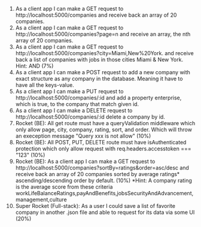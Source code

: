 1. As a client app I can make a GET request to http://localhost:5000/companies and receive back an array of 20 companies.
2. As a client app I can make a GET request to http://localhost:5000/companies?page=n and receive an array, the nth array of 20 companies.
3. As a client app I can make a GET request to http://localhost:5000/companies?city=Miami,New%20York. and receive back a list of companies with jobs in those cities Miami & New York. Hint: AND (7%)
4. As a client app I can make a POST request to add a new company with exact structure as any company in the database. Meaning it have to have all the keys-value.
5. As a client app I can make a PUT request to http://localhost:5000/companies/:id and add a property enterprise, which is true, to the company that match given id.
6. As a client app I can make a DELETE request to http://localhost:5000/companies/:id delete a company by id.
7. Rocket (BE): All get route must have a queryValidation middleware which only allow page, city, company, rating, sort, and order. Which will throw an exeception message "Query xxx is not allow" (10%)
8. Rocket (BE): All POST, PUT, DELETE route must have isAuthenticated protection which only allow request with req.headers.accesstoken === "123" (10%)
9. Rocket (BE): As a client app I can make a GET request to http://localhost:5000/companies?sortBy=ratings&order=asc/desc and receive back an array of 20 companies sorted by average ratings* ascending/descending order by default. (10%) *Hint: A company rating is the average score from these criteria workLifeBalanceRatings,payAndBenefits,jobsSecurityAndAdvancement,management,culture
10. Super Rocket (Full-stack): As a user I could save a list of favorite company in another .json file and able to request for its data via some UI (20%)